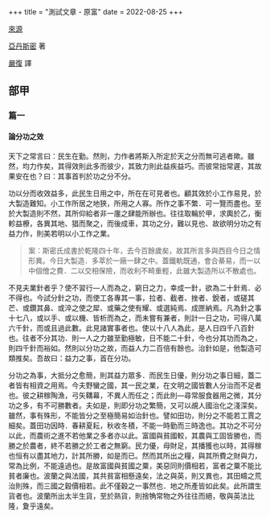+++
title = "測試文章 - 原富"
date = 2022-08-25
+++

[來源](https://zh.wikisource.org/wiki/%E5%8E%9F%E5%AF%8C)

[亞丹斯密](https://en.wikipedia.org/wiki/Adam_Smith) 著

[嚴復](https://zh.wikipedia.org/wiki/%E5%9A%B4%E5%BE%A9) 譯

## 部甲

### 篇一

#### 論分功之效

天下之常言曰：民生在勤。然則，力作者將斯入所定於天之分而無可逃者歟。雖然，均力作矣，其得效則此多而彼少，其致力則此益疾益巧。而彼常拙常遲，其故果安在也？曰：其事首判於功之分不分。

功以分而收效益多，此民生日用之中，所在在可見者也。顧其效於小工作易見，於大製造難知。小工作所居之地狹，所用之人寡。所作之事不繁．可一覽而盡也。至於大製造則不然，其所仰給者非一廛之肆能所辦也。往往取輪於甲，求輿於乙，衡軫益橑，各異其地、猖而聚之，而後成車，其功之分，難以見也、故欲明分功之有益力作，則美若明以小工作之業。

> 案：斯密氏成書於乾隆四十年，去今百餘歲矣，故其所言多與西目今日之情形異。今日大製造．多萃於一廠一肆之中。蓋鐵軌既通，會合綦易，而一以中個儈之費．二以交相保險，而收利不畸重輕，此雖大製造所以不散處也。

不見夫業針者乎？使不習行—人而為之，窮日之力，幸成一針，欲為二十針焉．必不得也。今試分針之功，而使工各專其一事，拉者、截者、挫者、銳者，或磋其芒、或鑽其鼻、或淬之使之犀、或藥之使有耀、或選純焉、成匣納焉。凡為針之事十七八，或以手、或以機、皆析而為之，而未嘗有兼者，則計一日之功，可得八萬六千針，而或且過此數。此見諸實事者也。使以十八人為此，是人日四千八百針也。往者不分其功．則一人之力雖至勤極敏，日不能二十針，今也分其功而為之，則四千針而裕如。然則以分功之故，而益人力二百倍有餘也。治針如是，他製造可類推矣。吾故曰：益力之事，首在分功。

分功之為事，大抵分之愈簡，則其益力眾多．而民生日優，則分功之事日細，蓋二者皆有相資之用焉。今夫野蠻之國，其一民之業，在文明之國皆數人分治而不足者也。彼之耕稼陶漁，弓矢鞲幕，不異人而任之；而此則—尋常服食器用之微，其分功之多，有不可勝數者。夫如是，則即分功之繁簡，又可以覘人國治化之淺深矣。雖然，事有殊形，不能皆分之至極簡易如治針也。譬如田功，則分之不能若工賈之細矣。蓋田功因時．春耕夏耘，秋收冬積，不能一時勤而三時逸也。其功之不可分以此，而農術之進不若他業之多者亦以此。富國與貧國較，其農與工固皆勝也，而勝之於農者，終不若勝之於工者之無窮。民力優，母財足，其播獲也以時，其得稼也恒有以盡其地力，計其所勝，如是而已。然而其所出之糧，與其所費之財與力，常為比例，不能遠過也。是故富國與貧國之粟，美惡同則價相若，富者之粟不能比貧者廉也。波蘭之與法國，其共貧富相懸遠矣，法之與英，則又異也，其田疇之荒治則殊，而三國之穀價相若。此不僅穀之一事然也．地之所產皆如此矣。此所謂生貨者也。波蘭所出太半生貨，至於熟貨，則捨觕常物之外往往而絕，敬與英法比隆，夐乎遠矣。
